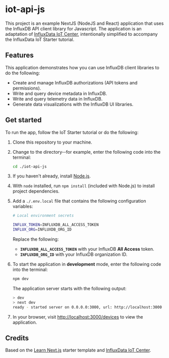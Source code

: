 # iot-api-js

This project is an example NextJS (NodeJS and React) application that uses the InfluxDB API client library for Javascript.
The application is an adaptation of [InfluxData IoT Center](https://github.com/bonitoo-io/iot-center-v2), intentionally simplified to accompany the InfluxData IoT Starter tutorial.

## Features

This application demonstrates how you can use InfluxDB client libraries to do the following:

- Create and manage InfluxDB authorizations (API tokens and permissions).
- Write and query device metadata in InfluxDB.
- Write and query telemetry data in InfluxDB.
- Generate data visualizations with the InfluxDB UI libraries.

## Get started

To run the app, follow the IoT Starter tutorial or do the following:

1. Clone this repository to your machine.
2. Change to the directory--for example, enter the following code into the terminal:

   ```bash
   cd ./iot-api-js
   ```

3. If you haven't already, install [Node.js](https://nodejs.org/).
4. With `node` installed, run `npm install` (included with Node.js) to install project dependencies.
5. Add a `./.env.local` file that contains the following configuration variables:

   ```bash
   # Local environment secrets

   INFLUX_TOKEN=INFLUXDB_ALL_ACCESS_TOKEN
   INFLUX_ORG=INFLUXDB_ORG_ID
   ```

   Replace the following:

   - **`INFLUXDB_ALL_ACCESS_TOKEN`** with your InfluxDB **All Access** token.
   - **`INFLUXDB_ORG_ID`** with your InfluxDB organization ID.
  
6. To start the application in **development** mode, enter the following code into the terminal:

   ```bash
   npm dev
   ```

   The application server starts with the following output:

   ```bash
   > dev
   > next dev
   ready - started server on 0.0.0.0:3000, url: http://localhost:3000
   ```

7. In your browser, visit [http://localhost:3000/devices](http://localhost:3000/devices) to view the application.

## Credits

Based on the [Learn Next.js](https://nextjs.org/learn) starter template and [InfluxData IoT Center](https://github.com/bonitoo-io/iot-center-v2).
